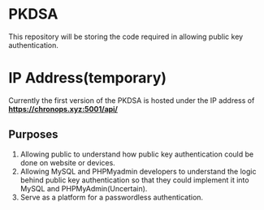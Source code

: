 # PKDSA
This repository will be storing the code required in allowing public key authentication.

# IP Address(temporary)

Currently the first version of the PKDSA is hosted under the IP address of
**https://chronops.xyz:5001/api/**

## Purposes
1. Allowing public to understand how public key authentication could be done on website or devices.
2. Allowing MySQL and PHPMyadmin developers to understand the logic behind public key authentication so that they could implement it into MySQL and PHPMyAdmin(Uncertain).
3. Serve as a platform for a passwordless authentication.
